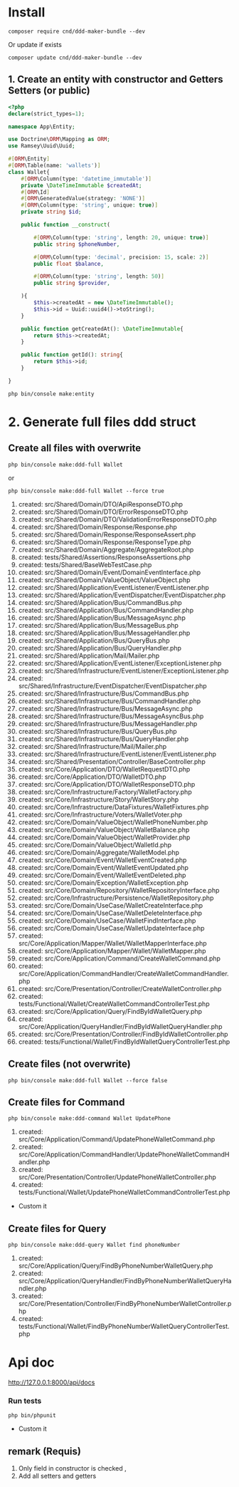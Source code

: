 # Install 

```
composer require cnd/ddd-maker-bundle --dev
```
Or update if exists
```
composer update cnd/ddd-maker-bundle --dev
```
##  1. Create an entity with constructor and Getters Setters (or public)


```php
<?php
declare(strict_types=1);

namespace App\Entity;

use Doctrine\ORM\Mapping as ORM;
use Ramsey\Uuid\Uuid;

#[ORM\Entity]
#[ORM\Table(name: 'wallets')]
class Wallet{
	#[ORM\Column(type: 'datetime_immutable')]
	private \DateTimeImmutable $createdAt;
	#[ORM\Id]
	#[ORM\GeneratedValue(strategy: 'NONE')]
	#[ORM\Column(type: 'string', unique: true)]
	private string $id;

	public function __construct(

		#[ORM\Column(type: 'string', length: 20, unique: true)]
		public string $phoneNumber,

		#[ORM\Column(type: 'decimal', precision: 15, scale: 2)]
		public float $balance,

		#[ORM\Column(type: 'string', length: 50)]
		public string $provider,

	){
		$this->createdAt = new \DateTimeImmutable();
		$this->id = Uuid::uuid4()->toString();
	}

	public function getCreatedAt(): \DateTimeImmutable{
		return $this->createdAt;
	}

	public function getId(): string{
		return $this->id;
	}

}
```


```
php bin/console make:entity  
```

# 2. Generate full files ddd struct

## Create all files with overwrite
```
php bin/console make:ddd-full Wallet 
```
or

```
php bin/console make:ddd-full Wallet --force true
``` 
1. created: src/Shared/Domain/DTO/ApiResponseDTO.php
2. created: src/Shared/Domain/DTO/ErrorResponseDTO.php
3. created: src/Shared/Domain/DTO/ValidationErrorResponseDTO.php
4. created: src/Shared/Domain/Response/Response.php
5. created: src/Shared/Domain/Response/ResponseAssert.php
6. created: src/Shared/Domain/Response/ResponseType.php
7. created: src/Shared/Domain/Aggregate/AggregateRoot.php
8. created: tests/Shared/Assertions/ResponseAssertions.php
9. created: tests/Shared/BaseWebTestCase.php
10. created: src/Shared/Domain/Event/DomainEventInterface.php
11. created: src/Shared/Domain/ValueObject/ValueObject.php
12. created: src/Shared/Application/EventListener/EventListener.php
13. created: src/Shared/Application/EventDispatcher/EventDispatcher.php
14. created: src/Shared/Application/Bus/CommandBus.php
15. created: src/Shared/Application/Bus/CommandHandler.php
16. created: src/Shared/Application/Bus/MessageAsync.php
17. created: src/Shared/Application/Bus/MessageBus.php
18. created: src/Shared/Application/Bus/MessageHandler.php
19. created: src/Shared/Application/Bus/QueryBus.php
20. created: src/Shared/Application/Bus/QueryHandler.php
21. created: src/Shared/Application/Mail/Mailer.php
22. created: src/Shared/Application/EventListener/ExceptionListener.php
23. created: src/Shared/Infrastructure/EventListener/ExceptionListener.php
24. created: src/Shared/Infrastructure/EventDispatcher/EventDispatcher.php
25. created: src/Shared/Infrastructure/Bus/CommandBus.php
26. created: src/Shared/Infrastructure/Bus/CommandHandler.php
27. created: src/Shared/Infrastructure/Bus/MessageAsync.php
28. created: src/Shared/Infrastructure/Bus/MessageAsyncBus.php
29. created: src/Shared/Infrastructure/Bus/MessageHandler.php
30. created: src/Shared/Infrastructure/Bus/QueryBus.php
31. created: src/Shared/Infrastructure/Bus/QueryHandler.php
32. created: src/Shared/Infrastructure/Mail/Mailer.php
33. created: src/Shared/Infrastructure/EventListener/EventListener.php
34. created: src/Shared/Presentation/Controller/BaseController.php
35. created: src/Core/Application/DTO/WalletRequestDTO.php
36. created: src/Core/Application/DTO/WalletDTO.php
37. created: src/Core/Application/DTO/WalletResponseDTO.php
38. created: src/Core/Infrastructure/Factory/WalletFactory.php
39. created: src/Core/Infrastructure/Story/WalletStory.php
40. created: src/Core/Infrastructure/DataFixtures/WalletFixtures.php
41. created: src/Core/Infrastructure/Voters/WalletVoter.php
42. created: src/Core/Domain/ValueObject/WalletPhoneNumber.php
43. created: src/Core/Domain/ValueObject/WalletBalance.php
44. created: src/Core/Domain/ValueObject/WalletProvider.php
45. created: src/Core/Domain/ValueObject/WalletId.php
46. created: src/Core/Domain/Aggregate/WalletModel.php
47. created: src/Core/Domain/Event/WalletEventCreated.php
48. created: src/Core/Domain/Event/WalletEventUpdated.php
49. created: src/Core/Domain/Event/WalletEventDeleted.php
50. created: src/Core/Domain/Exception/WalletException.php
51. created: src/Core/Domain/Repository/WalletRepositoryInterface.php
52. created: src/Core/Infrastructure/Persistence/WalletRepository.php
53. created: src/Core/Domain/UseCase/WalletCreateInterface.php
54. created: src/Core/Domain/UseCase/WalletDeleteInterface.php
55. created: src/Core/Domain/UseCase/WalletFindInterface.php
56. created: src/Core/Domain/UseCase/WalletUpdateInterface.php
57. created: src/Core/Application/Mapper/Wallet/WalletMapperInterface.php
58. created: src/Core/Application/Mapper/Wallet/WalletMapper.php
59. created: src/Core/Application/Command/CreateWalletCommand.php
60. created: src/Core/Application/CommandHandler/CreateWalletCommandHandler.php
61. created: src/Core/Presentation/Controller/CreateWalletController.php
62. created: tests/Functional/Wallet/CreateWalletCommandControllerTest.php
63. created: src/Core/Application/Query/FindByIdWalletQuery.php
64. created: src/Core/Application/QueryHandler/FindByIdWalletQueryHandler.php
65. created: src/Core/Presentation/Controller/FindByIdWalletController.php
66. created: tests/Functional/Wallet/FindByIdWalletQueryControllerTest.php

## Create files (not overwrite)
```
php bin/console make:ddd-full Wallet --force false
``` 
## Create files for Command 
```
php bin/console make:ddd-command Wallet UpdatePhone 
``` 
1. created: src/Core/Application/Command/UpdatePhoneWalletCommand.php
2. created: src/Core/Application/CommandHandler/UpdatePhoneWalletCommandHandler.php
3. created: src/Core/Presentation/Controller/UpdatePhoneWalletController.php
4. created: tests/Functional/Wallet/UpdatePhoneWalletCommandControllerTest.php

- Custom it
## Create files for Query
```
php bin/console make:ddd-query Wallet find phoneNumber
``` 
1. created: src/Core/Application/Query/FindByPhoneNumberWalletQuery.php
2. created: src/Core/Application/QueryHandler/FindByPhoneNumberWalletQueryHandler.php
3. created: src/Core/Presentation/Controller/FindByPhoneNumberWalletController.php
4. created: tests/Functional/Wallet/FindByPhoneNumberWalletQueryControllerTest.php


# Api doc

http://127.0.0.1:8000/api/docs

### Run tests

```
php bin/phpunit
```


- Custom it
## remark (Requis)
1. Only field in constructor is checked , 
2. Add all setters and getters
